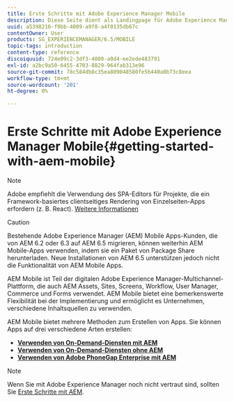 ```yaml
---
title: Erste Schritte mit Adobe Experience Manager Mobile
description: Diese Seite dient als Landingpage für Adobe Experience Manager Mobile. Folgen Sie dieser Seite als Ausgangspunkt, um mehr über die drei verschiedenen Möglichkeiten zum Erstellen von Apps zu erfahren.
uuid: a5398216-f9bb-4009-a9f8-a4f0135db67c
contentOwner: User
products: SG_EXPERIENCEMANAGER/6.5/MOBILE
topic-tags: introduction
content-type: reference
discoiquuid: 724e09c2-3df3-4080-a0d4-ee2ede483791
exl-id: a2bc9a50-6455-4703-8829-964fab313e96
source-git-commit: 78c584db8c35ea809048580fe5b440a0b73c8eea
workflow-type: tm+mt
source-wordcount: '201'
ht-degree: 0%

---
```


# Erste Schritte mit Adobe Experience Manager Mobile{#getting-started-with-aem-mobile}

>[!NOTE]
>
>Adobe empfiehlt die Verwendung des SPA-Editors für Projekte, die ein Framework-basiertes clientseitiges Rendering von Einzelseiten-Apps erfordern (z. B. React). [Weitere Informationen](/help/sites-developing/spa-overview.md)

>[!CAUTION]
>
>Bestehende Adobe Experience Manager (AEM) Mobile Apps-Kunden, die von AEM 6.2 oder 6.3 auf AEM 6.5 migrieren, können weiterhin AEM Mobile-Apps verwenden, indem sie ein Paket von Package Share herunterladen. Neue Installationen von AEM 6.5 unterstützen jedoch nicht die Funktionalität von AEM Mobile Apps.

AEM Mobile ist Teil der digitalen Adobe Experience Manager-Multichannel-Plattform, die auch AEM Assets, Sites, Screens, Workflow, User Manager, Commerce und Forms verwendet. AEM Mobile bietet eine bemerkenswerte Flexibilität bei der Implementierung und ermöglicht es Unternehmen, verschiedene Inhaltsquellen zu verwenden.

AEM Mobile bietet mehrere Methoden zum Erstellen von Apps. Sie können Apps auf drei verschiedene Arten erstellen:

* **[Verwenden von On-Demand-Diensten mit AEM](/help/mobile/getting-started-aem-mobile-on-demand.md)**
* **[Verwenden von On-Demand-Diensten ohne AEM](https://helpx.adobe.com/digital-publishing-solution/help/aem-mobile-end-of-life-faq.html)**
* **[Verwenden von Adobe PhoneGap Enterprise mit AEM](/help/mobile/getting-started-aem-mobile-phonegap.md)**

>[!NOTE]
>
>Wenn Sie mit Adobe Experience Manager noch nicht vertraut sind, sollten Sie [Erste Schritte mit AEM](/help/sites-deploying/deploy.md).
